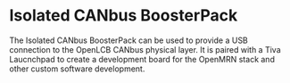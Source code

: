 # Isolated CANbus BoosterPack

The Isolated CANbus BoosterPack can be used to provide a USB connection to the OpenLCB
CANbus physical layer. It is paired with a Tiva Laucnchpad to create a development board
for the OpenMRN stack and other custom software development.
